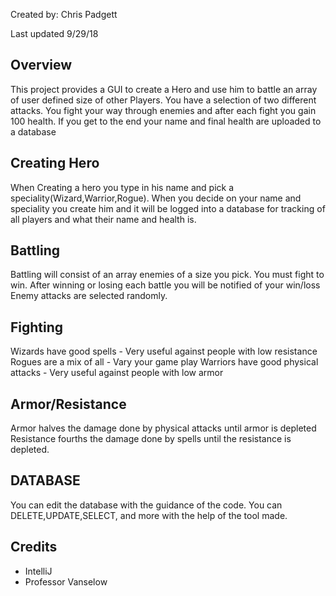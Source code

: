 Created by: Chris Padgett

Last updated 9/29/18

## Overview
This project provides a GUI to create a Hero and use him to battle
an array of user defined size of other Players. You have a selection of two
different attacks. You fight your way through enemies and after each fight you gain 100 health.
If you get to the end your name and final health are uploaded to a database


## Creating Hero
When Creating a hero you type in his name and pick a speciality(Wizard,Warrior,Rogue).
When you decide on your name and speciality you create him and it will be logged
into a database for tracking of all players and what their name and health is.

## Battling
Battling will consist of an array enemies of a size you pick. You must fight to win.
After winning or losing each battle you will be notified of your win/loss
Enemy attacks are selected randomly.

## Fighting
Wizards have good spells - Very useful against people with low resistance
Rogues are a mix of all - Vary your game play
Warriors have good physical attacks - Very useful against people with low armor

## Armor/Resistance
  Armor halves the damage done by physical attacks until armor is depleted
  Resistance fourths the damage done by spells until the resistance is depleted.



## DATABASE
  You can edit the database with the guidance of the code. You can DELETE,UPDATE,SELECT, and more
  with the help of the tool made.

## Credits
* IntelliJ
* Professor Vanselow
